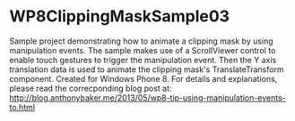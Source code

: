 WP8ClippingMaskSample03
=======================

Sample project demonstrating how to animate a clipping mask by using manipulation events. The sample makes use of a ScrollViewer control to enable touch gestures to trigger the manipulation event. Then the Y axis translation data is used to animate the clipping mask's TranslateTransform component.  Created for Windows Phone 8.  For details and explanations, please read the correcponding blog post at: http://blog.anthonybaker.me/2013/05/wp8-tip-using-manipulation-events-to.html
